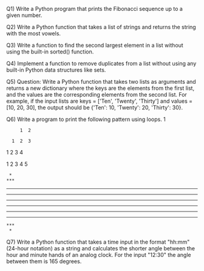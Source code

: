 Q1) Write a Python program that prints the Fibonacci sequence up to a given number.

Q2) Write a Python function that takes a list of strings and returns the string with the most vowels.

Q3) Write a function to find the second largest element in a list without using the built-in sorted() function.

Q4) Implement a function to remove duplicates from a list without using any built-in Python data structures like sets.

Q5) Question: Write a Python function that takes two lists as arguments and returns a new dictionary where the keys are the elements from the first list, and the values are the corresponding elements from the second list.
For example, if the input lists are keys = ['Ten', 'Twenty', 'Thirty'] and values = [10, 20, 30], the output should be {'Ten': 10, 'Twenty': 20, 'Thirty': 30}.

Q6) Write a program to print the following pattern using loops.
            1  

         1  2  

      1  2  3  

   1  2  3  4  

1  2  3  4  5

     *
    ***
   *****
  *******
 *********
 *********
  *******
   *****
    ***
     *
                                         
Q7) Write a Python function that takes a time input in the format "hh:mm" (24-hour notation) as a string and calculates the shorter angle between the hour and minute hands of an analog clock.
For the input "12:30" the angle between them is 165 degrees.

